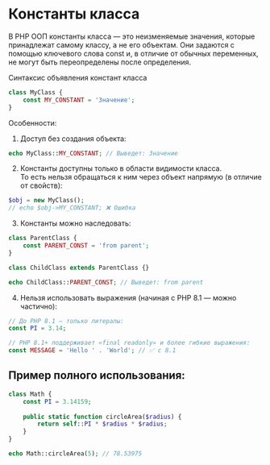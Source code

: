 # Константы класса
В PHP ООП константы класса — это неизменяемые значения, которые принадлежат самому классу, а не его объектам. Они задаются с помощью ключевого слова const и, в отличие от обычных переменных, не могут быть переопределены после определения.

Синтаксис объявления констант класса
```php
class MyClass {
    const MY_CONSTANT = 'Значение';
}
```

Особенности:
1. Доступ без создания объекта:
```php
echo MyClass::MY_CONSTANT; // Выведет: Значение
```

2. Константы доступны только в области видимости класса.
<br>То есть нельзя обращаться к ним через объект напрямую (в отличие от свойств):
```php
$obj = new MyClass();
// echo $obj->MY_CONSTANT; ❌ Ошибка
```

3. Константы можно наследовать:
```php
class ParentClass {
    const PARENT_CONST = 'from parent';
}

class ChildClass extends ParentClass {}

echo ChildClass::PARENT_CONST; // Выведет: from parent
```

4. Нельзя использовать выражения (начиная с PHP 8.1 — можно частично):
```php
// До PHP 8.1 — только литералы:
const PI = 3.14;

// PHP 8.1+ поддерживает «final readonly» и более гибкие выражения:
const MESSAGE = 'Hello ' . 'World'; // ✅ с 8.1
```

## Пример полного использования:
```php
class Math {
    const PI = 3.14159;
    
    public static function circleArea($radius) {
        return self::PI * $radius * $radius;
    }
}

echo Math::circleArea(5); // 78.53975
```
